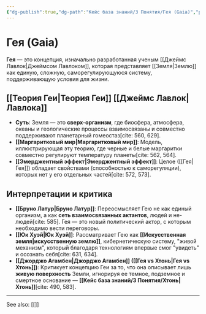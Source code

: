 ```yaml
---
{"dg-publish":true,"dg-path":"Кейс база знаний/3 Понятия/Гея (Gaia)","permalink":"/kejs-baza-znanij/3-ponyatiya/geya-gaia/"}
---
```




# Гея (Gaia)

**Гея** — это концепция, изначально разработанная ученым [[Джеймс Лавлок\|Джеймсом Лавлоком]], которая представляет [[Земля\|Землю]] как единую, сложную, саморегулирующуюся систему, поддерживающую условия для жизни.

## [[Теория Геи\|Теория Геи]] [[Джеймс Лавлок\|Лавлока]]
- **Суть**: Земля — это **сверх-организм**, где биосфера, атмосфера, океаны и геологические процессы взаимосвязаны и совместно поддерживают планетарный гомеостаз[cite: 560, 629].
- **[[Маргаритковый мир\|Маргаритковый мир]]**: Модель, иллюстрирующая эту теорию, где черные и белые маргаритки совместно регулируют температуру планеты[cite: 562, 564].
- **[[Эмерджентный эффект\|Эмерджентный эффект]]**: Целое ([[Гея\|Гея]]) обладает свойствами (способностью к саморегуляции), которых нет у его отдельных частей[cite: 572, 573].

## Интерпретации и критика
- **[[Бруно Латур\|Бруно Латур]]**: Переосмысляет Гею не как единый организм, а как **сеть взаимосвязанных актантов**, людей и не-людей[cite: 585]. Гея — это новый политический актор, с которым необходимо вести переговоры.
- **[[Юк Хуэй\|Юк Хуэй]]**: Рассматривает Гею как **[[Искусственная земля\|искусственную землю]]**, кибернетическую систему, "живой механизм", который благодаря технологиям впервые смог "увидеть" и осознать себя[cite: 631, 634].
- **[[Джорджо Агамбен\|Джорджо Агамбен]] ([[Гея vs Хтонь\|Гея vs Хтонь]])**: Критикует концепцию Геи за то, что она описывает лишь **живую поверхность** Земли, игнорируя ее темное, подземное и смертное основание — **[[Кейс база знаний/3 Понятия/Хтонь\|Хтонь]]**[cite: 490, 583].




---
See also:
[[]]
